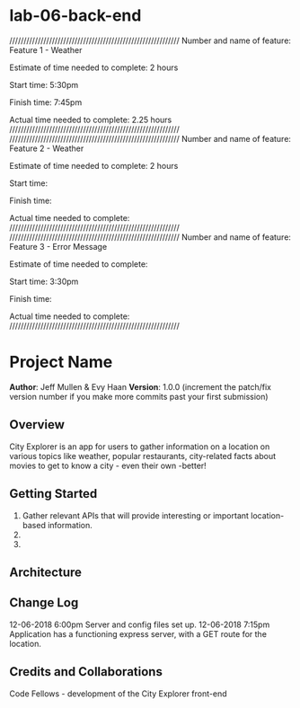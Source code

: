# lab-06-back-end
////////////////////////////////////////////////////////////
Number and name of feature: Feature 1 - Weather

Estimate of time needed to complete: 2 hours

Start time: 5:30pm

Finish time: 7:45pm

Actual time needed to complete: 2.25 hours
////////////////////////////////////////////////////////////
////////////////////////////////////////////////////////////
Number and name of feature: Feature 2 - Weather

Estimate of time needed to complete: 2 hours

Start time: 

Finish time: 

Actual time needed to complete: 
////////////////////////////////////////////////////////////
////////////////////////////////////////////////////////////
Number and name of feature: Feature 3 - Error Message

Estimate of time needed to complete: 

Start time: 3:30pm

Finish time: 

Actual time needed to complete: 
////////////////////////////////////////////////////////////

# Project Name

**Author**: Jeff Mullen & Evy Haan
**Version**: 1.0.0 (increment the patch/fix version number if you make more commits past your first submission)

## Overview
City Explorer is an app for users to gather information on a location on various topics like weather, popular restaurants, city-related facts about movies to get to know a city - even their own -better!

## Getting Started
1. Gather relevant APIs that will provide interesting or important location-based information.
2. 
3. 
<!-- What are the steps that a user must take in order to build this app on their own machine and get it running? -->

## Architecture

<!-- Provide a detailed description of the application design. What technologies (languages, libraries, etc) you're using, and any other relevant design information. -->

## Change Log
12-06-2018 6:00pm Server and config files set up.
12-06-2018 7:15pm Application has a functioning express server, with a GET route for the location.
<!-- Use this area to document the iterative changes made to your application as each feature is successfully implemented. Use time stamps. Here's an examples:

01-01-2001 4:59pm - Application now has a fully-functional express server, with a GET route for the location resource. -->

## Credits and Collaborations
Code Fellows - development of the City Explorer front-end

<!-- Give credit (and a link) to other people or resources that helped you build this application. -->
